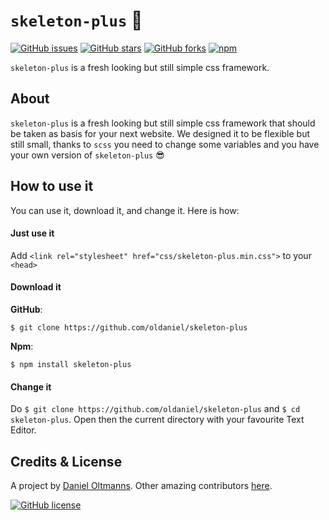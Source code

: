 # `skeleton-plus` :ferris_wheel:

[![GitHub issues](https://img.shields.io/github/issues/oldaniel/skeleton-plus.svg)](https://github.com/oltmannsdaniel/skeleton-plus/issues)
[![GitHub stars](https://img.shields.io/github/stars/oldaniel/skeleton-plus.svg)](https://github.com/oltmannsdaniel/skeleton-plus/stargazers)
[![GitHub forks](https://img.shields.io/github/forks/oldaniel/skeleton-plus.svg)](https://github.com/oltmannsdaniel/skeleton-plus/network)
[![npm](https://img.shields.io/npm/dt/skeleton-plus.svg)](https://www.npmjs.com/package/skeleton-plus)

`skeleton-plus` is a fresh looking but still simple css framework.

## About

`skeleton-plus` is a fresh looking but still simple css framework that should be taken as basis for your next website. We designed it to be flexible but still small, thanks to `scss` you need to change some variables and you have your own version of `skeleton-plus` :sunglasses:

## How to use it

You can use it, download it, and change it. Here is how:

#### Just use it

Add `<link rel="stylesheet" href="css/skeleton-plus.min.css">` to your `<head>`

#### Download it

**GitHub**:

`$ git clone https://github.com/oldaniel/skeleton-plus`

**Npm**:

`$ npm install skeleton-plus`

#### Change it

Do `$ git clone https://github.com/oldaniel/skeleton-plus` and `$ cd skeleton-plus`. Open then the current directory with your favourite Text Editor.

## Credits & License

A project by [Daniel Oltmanns](https://github.com/oldaniel).
Other amazing contributors [here](https://github.com/oldaniel/skeleton-plus/graphs/contributors).

[![GitHub license](https://img.shields.io/badge/license-MIT-blue.svg)](https://raw.githubusercontent.com/oltmannsdaniel/skeleton-plus/master/LICENSE)

